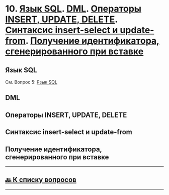 # 10. [Язык SQL](#язык-sql). [DML](#dml). [Операторы INSERT, UPDATE, DELETE](). [Синтаксис insert-select и update-from](). [Получение идентификатора, сгенерированного при вставке]()

## Язык SQL

См. Вопрос 5: [Язык SQL](05.md#язык-sql)

## DML

## Операторы INSERT, UPDATE, DELETE

## Синтаксис insert-select и update-from

## Получение идентификатора, сгенерированного при вставке

---

## [:back: **К списку вопросов**](../README.md)

---
